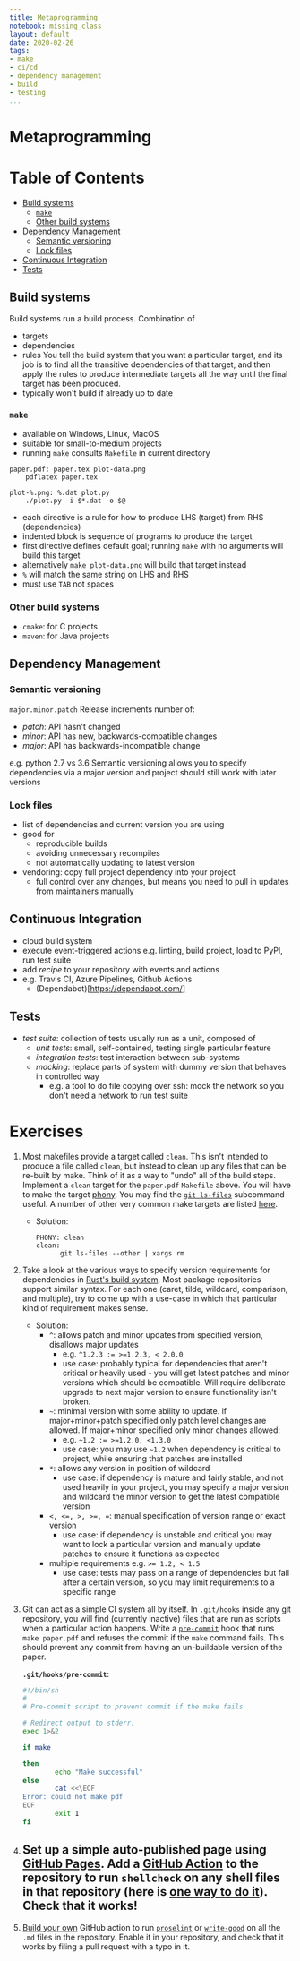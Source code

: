 ```yaml
---
title: Metaprogramming
notebook: missing_class
layout: default
date: 2020-02-26
tags:
- make
- ci/cd
- dependency management
- build
- testing
...
```


# Metaprogramming

[TOC]: #

# Table of Contents
- [Build systems](#build-systems)
  - [`make`](#make)
  - [Other build systems](#other-build-systems)
- [Dependency Management](#dependency-management)
  - [Semantic versioning](#semantic-versioning)
  - [Lock files](#lock-files)
- [Continuous Integration](#continuous-integration)
- [Tests](#tests)


## Build systems

Build systems run a build process.  Combination of
- targets
- dependencies
- rules
You tell the build system that you want a particular target, and its job is to find all
the transitive dependencies of that target, and then apply the rules to produce
intermediate targets all the way until the final target has been produced.
- typically won't build if already up to date

### `make`

- available on Windows, Linux, MacOS
- suitable for small-to-medium projects
- running `make` consults `Makefile` in current directory

```make
paper.pdf: paper.tex plot-data.png
	pdflatex paper.tex 

plot-%.png: %.dat plot.py
	./plot.py -i $*.dat -o $@
```
- each directive is a rule for how to produce LHS (target) from RHS (dependencies)
- indented block is sequence of programs to produce the target
- first directive defines default goal; running `make` with no arguments will build this
  target
- alternatively `make plot-data.png` will build that target instead
- `%` will match the same string on LHS and RHS
- must use `TAB` not spaces

### Other build systems

- `cmake`: for C projects
- `maven`: for Java projects

## Dependency Management

### Semantic versioning

`major.minor.patch`
Release increments number of:
- *patch*: API hasn't changed
- *minor*: API has new, backwards-compatible changes
- *major*: API has backwards-incompatible change

e.g. python 2.7 vs 3.6
Semantic versioning allows you to specify dependencies via a major version and project
should still work with later versions

### Lock files

- list of dependencies and current version you are using
- good for
  - reproducible builds
  - avoiding unnecessary recompiles
  - not automatically updating to latest version
- vendoring: copy full project dependency into your project
  - full control over any changes, but means you need to pull in updates from
    maintainers manually

## Continuous Integration

- cloud build system
- execute event-triggered actions e.g. linting, build project, load to PyPI, run test
  suite
- add _recipe_ to your repository with events and actions
- e.g. Travis CI, Azure Pipelines, Github Actions
  - (Dependabot)[https://dependabot.com/]

## Tests

- *test suite*: collection of tests usually run as a unit, composed of
  - *unit tests*: small, self-contained, testing single particular feature
  - *integration tests*: test interaction between sub-systems
  - *mocking*: replace parts of system with dummy version that behaves in controlled way
    - e.g. a tool to do file copying over ssh: mock the network so you don't need a
      network to run test suite

# Exercises

 1. Most makefiles provide a target called `clean`. This isn't intended
    to produce a file called `clean`, but instead to clean up any files
    that can be re-built by make. Think of it as a way to "undo" all of
    the build steps. Implement a `clean` target for the `paper.pdf`
    `Makefile` above. You will have to make the target
    [phony](https://www.gnu.org/software/make/manual/html_node/Phony-Targets.html).
    You may find the [`git
    ls-files`](https://git-scm.com/docs/git-ls-files) subcommand useful.
    A number of other very common make targets are listed
    [here](https://www.gnu.org/software/make/manual/html_node/Standard-Targets.html#Standard-Targets).
    - Solution:
      ```
      PHONY: clean
      clean:
            git ls-files --other | xargs rm  
      ```
 2. Take a look at the various ways to specify version requirements for
    dependencies in [Rust's build
    system](https://doc.rust-lang.org/cargo/reference/specifying-dependencies.html).
    Most package repositories support similar syntax. For each one
    (caret, tilde, wildcard, comparison, and multiple), try to come up
    with a use-case in which that particular kind of requirement makes
    sense.
    - Solution:
        - `^`: allows patch and minor updates from specified version, disallows major updates
            - e.g. `^1.2.3 := >=1.2.3, < 2.0.0`
            - use case: probably typical for dependencies that aren't critical or heavily used - you will get latest patches and minor versions which should be compatible.  Will require deliberate upgrade to next major version to ensure functionality isn't broken.
        - `~`: minimal version with some ability to update.  if major+minor+patch specified only patch level changes are allowed.  If major+minor specified only minor changes allowed:
            - e.g. `~1.2 := >=1.2.0, <1.3.0`
            - use case: you may use `~1.2` when dependency is critical to project, while ensuring that patches are installed
        - `*`: allows any version in position of wildcard
            - use case: if dependency is mature and fairly stable, and not used heavily in your project, you may specify a major version and wildcard the minor version to get the latest compatible version
        - `<, <=, >, >=, =`: manual specification of version range or exact version
            - use case: if dependency is unstable and critical you may want to lock a particular version and manually update patches to ensure it functions as expected
       - multiple requirements e.g. `>= 1.2, < 1.5`
            - use case: tests may pass on a range of dependencies but fail after a certain version, so you may limit requirements to a specific range
 3. Git can act as a simple CI system all by itself. In `.git/hooks`
    inside any git repository, you will find (currently inactive) files
    that are run as scripts when a particular action happens. Write a
    [`pre-commit`](https://git-scm.com/docs/githooks#_pre_commit) hook
    that runs `make paper.pdf` and refuses the commit if the `make`
    command fails. This should prevent any commit from having an
        un-buildable version of the paper.

     **`.git/hooks/pre-commit`**:
     ``` bash
     #!/bin/sh
     #
     # Pre-commit script to prevent commit if the make fails
     
     # Redirect output to stderr.
     exec 1>&2
     
     if make
     
     then
             echo "Make successful"
     else
             cat <<\EOF
     Error: could not make pdf
     EOF
             exit 1
     fi   
     ```
 4. Set up a simple auto-published page using [GitHub
    Pages](https://help.github.com/en/actions/automating-your-workflow-with-github-actions).
    Add a [GitHub Action](https://github.com/features/actions) to the
    repository to run `shellcheck` on any shell files in that
    repository (here is [one way to do
    it](https://github.com/marketplace/actions/shellcheck)). Check that
    it works!
    - 
 5. [Build your
    own](https://help.github.com/en/actions/automating-your-workflow-with-github-actions/building-actions)
    GitHub action to run [`proselint`](http://proselint.com/) or
    [`write-good`](https://github.com/btford/write-good) on all the
    `.md` files in the repository. Enable it in your repository, and
    check that it works by filing a pull request with a typo in it.

